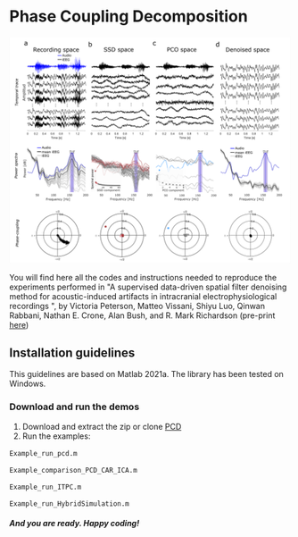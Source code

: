 # Phase Coupling Decomposition

<p align="center">
<img src="Figures/PCD.png" width="600">
</p>

You will find here all the codes and instructions needed to reproduce the experiments performed in "A supervised data-driven spatial filter denoising method for acoustic-induced artifacts in intracranial electrophysiological recordings ", by 
Victoria Peterson, Matteo Vissani, Shiyu Luo, Qinwan Rabbani, Nathan E. Crone, Alan Bush, and R. Mark Richardson (pre-print [here](https://www.biorxiv.org/content/10.1101/2023.04.05.535577v1.full.pdf))

## Installation guidelines
This guidelines are based on Matlab 2021a.
The library has been tested on Windows.

### Download and run the demos
1. Download and extract the zip or clone [PCD](https://github.com/Brain-Modulation-Lab/pcd)
2. Run the examples:
```
Example_run_pcd.m
```
```
Example_comparison_PCD_CAR_ICA.m
```
```
Example_run_ITPC.m
```
```
Example_run_HybridSimulation.m
```
##### And you are ready. Happy coding!

